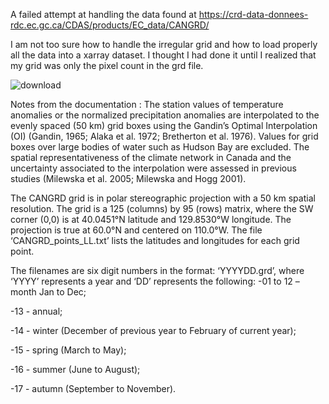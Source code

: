 A failed attempt at handling the data found at https://crd-data-donnees-rdc.ec.gc.ca/CDAS/products/EC_data/CANGRD/

I am not too sure how to handle the irregular grid and how to load properly all the data into a xarray dataset. 
I thought I had done it until I realized that my grid was only the pixel count in the grd file. 

![download](https://user-images.githubusercontent.com/12923598/212220787-aaf043a1-56fa-48f8-9196-56b930751911.png)


Notes from the documentation : 
The station values of temperature anomalies or the normalized precipitation anomalies are interpolated to the evenly spaced (50 km) grid boxes using the Gandin’s Optimal Interpolation (OI) (Gandin, 1965; Alaka et al. 1972; Bretherton et al. 1976). Values for grid boxes over large bodies of water such as Hudson Bay are excluded. The spatial representativeness of the climate network in Canada and the uncertainty associated to the interpolation were assessed in previous studies (Milewska et al. 2005; Milewska and Hogg 2001). 

The CANGRD grid is in polar stereographic projection with a 50 km spatial resolution. The grid is a 125 (columns) by 95 (rows) matrix, where the SW corner (0,0) is at 40.0451°N latitude and 129.8530°W longitude. The projection is true at 60.0°N and centered on 110.0°W. The file ‘CANGRD_points_LL.txt’ lists the latitudes and longitudes for each grid point.

The filenames are six digit numbers in the format: ‘YYYYDD.grd’, where ‘YYYY’ represents a year and ‘DD’ represents the following: 
-01 to 12 – month Jan to Dec;

-13 - annual;

-14 - winter (December of previous year to February of current year);

-15 - spring (March to May);

-16 - summer (June to August);

-17 - autumn (September to November).

